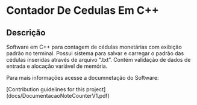 # Contador De Cedulas Em C++
## Descrição
<p>Software em C++ para contagem de cédulas monetárias com exibição padrão
no terminal. Possui sistema para salvar e carregar o padrão das cédulas
inseridas através de arquivo “.txt”. Contém validação de dados de entrada e
alocação variável de memória.</p>
<p>Para mais informações acesse a documnetação do Software: </p>[Contribution guidelines for this project](docs/DocumentacaoNoteCounterV1.pdf)
